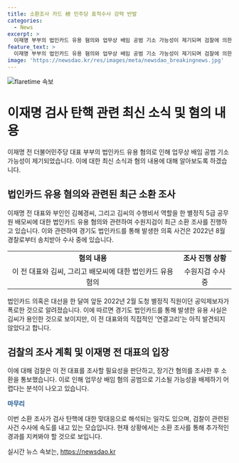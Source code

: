 ```yaml
---
title: 소환조사 카드 檢 민주당 표적수사 강력 반발
categories:
  - News
excerpt: >
  이재명 부부의 법인카드 유용 혐의와 업무상 배임 공범 기소 가능성이 제기되며 검찰에 의한 소환 조사가 더해졌다. 이번 사건은 2022년 8월 경찰로부터 수사 중인데, 2022년 2월에 공익제보자의 폭로를 통해 대선을 한 달여 앞두고 불거졌다. 이에 대해 경찰은 유용 사실을 김씨가 용인한 것으로 봤고, 조씨의 신고를 토대로 검찰이 이 전 대표를 조사할 필요성을 인지했다. 또한, 이번 소환 통보가 검사 탄핵에 대한 맞대응이라는 해석이 나오고 있으며, 관측에 따르면 다른 관련 사건에 대한 수사 역시 예상된다.
feature_text: >
  이재명 부부의 법인카드 유용 혐의와 업무상 배임 공범 기소 가능성이 제기되며 검찰에 의한 소환 조사가 더해졌다. 이번 사건은 2022년 8월 경찰로부터 수사 중인데, 2022년 2월에 공익제보자의 폭로를 통해 대선을 한 달여 앞두고 불거졌다. 이에 대해 경찰은 유용 사실을 김씨가 용인한 것으로 봤고, 조씨의 신고를 토대로 검찰이 이 전 대표를 조사할 필요성을 인지했다. 또한, 이번 소환 통보가 검사 탄핵에 대한 맞대응이라는 해석이 나오고 있으며, 관측에 따르면 다른 관련 사건에 대한 수사 역시 예상된다.
image: 'https://newsdao.kr/res/images/meta/newsdao_breakingnews.jpg'
---
```


<p><img src="https://newsdao.kr/res/images/meta/newsdao_breakingnews.jpg" alt="flaretime 속보" /></p>

<h1 data-ke-size="size32">이재명 검사 탄핵 관련 최신 소식 및 혐의 내용</h1>

<p>이재명 전 더불어민주당 대표 부부의 법인카드 유용 혐의로 인해 업무상 배임 공범 기소 가능성이 제기되었습니다. 이에 대한 최신 소식과 혐의 내용에 대해 알아보도록 하겠습니다.</p>

<h2 data-ke-size="size26">법인카드 유용 혐의와 관련된 최근 소환 조사</h2>

<p data-ke-size="size16">이재명 전 대표와 부인인 김혜경씨, 그리고 김씨의 수행비서 역할을 한 별정직 5급 공무원 배모씨에 대한 법인카드 유용 혐의와 관련하여 수원지검이 최근 소환 조사를 진행하고 있습니다. 이와 관련하여 경기도 법인카드를 통해 발생한 의혹 사건은 2022년 8월 경찰로부터 송치받아 수사 중에 있습니다.</p>

<table>
    <tr>
        <td style="text-align: center; height: 17px;"><b>혐의 내용</b></td>
        <td style="text-align: center; height: 17px;"><b>조사 진행 상황</b></td>
    </tr>
    <tr>
        <td style="text-align: center; height: 17px;">이 전 대표와 김씨, 그리고 배모씨에 대한 법인카드 유용 혐의</td>
        <td style="text-align: center; height: 17px;">수원지검 수사 중</td>
    </tr>
</table>

<p data-ke-size="size16">법인카드 의혹은 대선을 한 달여 앞둔 2022년 2월 도청 별정직 직원이던 공익제보자가 폭로한 것으로 알려졌습니다. 이에 따르면 경기도 법인카드를 통해 발생한 유용 사실은 김씨가 용인한 것으로 보이지만, 이 전 대표와의 직접적인 '연결고리'는 아직 발견되지 않았다고 합니다.</p>

<h2 data-ke-size="size26">검찰의 조사 계획 및 이재명 전 대표의 입장</h2>

<p data-ke-size="size16">이에 대해 검찰은 이 전 대표를 조사할 필요성을 판단하고, 장기간 혐의를 조사한 후 소환을 통보했습니다. 이로 인해 업무상 배임 혐의 공범으로 기소될 가능성을 배제하기 어렵다는 분석이 나오고 있습니다.</p>

<p data-ke-size="size16"><b><span style="color: #1a5490;">마무리</span></b></p>

<p data-ke-size="size16">이번 소환 조사가 검사 탄핵에 대한 맞대응으로 해석되는 일각도 있으며, 검찰이 관련된 사건 수사에 속도를 내고 있는 모습입니다. 현재 상황에서는 소환 조사를 통해 추가적인 경과를 지켜봐야 할 것으로 보입니다.</p>
실시간 뉴스 속보는, <a href="https://newsdao.kr" rel="dofollow">https://newsdao.kr</a>



